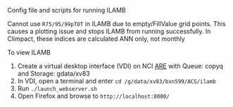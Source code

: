 Config file and scripts for running ILAMB

Cannot use `R75/95/99pTOT` in ILAMB due to empty/FillValue grid points. This causes a plotting issue and stops ILAMB from running successfully. In Climpact, these indices are calculated ANN only, not monthly

To view ILAMB
1. Create a virtual desktop interface (VDI) on NCI [ARE](https://are.nci.org.au/) with Queue: copyq and Storage: gdata/xv83
2. In VDI, open a terminal and enter `cd /g/data/xv83/bxn599/ACS/ilamb`
3. Run `./launch_webserver.sh`
4. Open Firefox and browse to `http://localhost:8000/`